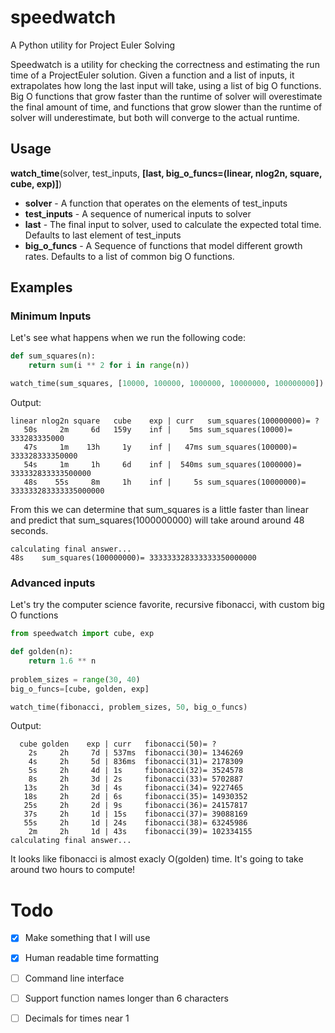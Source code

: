 # speedwatch
A Python utility for Project Euler Solving

Speedwatch is a utility for checking the correctness and estimating the run time of a ProjectEuler solution. Given a function and a list of inputs, it extrapolates how long the last input will take, using a list of big O functions. Big O functions that grow faster than the runtime of solver will overestimate the final amount of time, and functions that grow slower than the runtime of solver will underestimate, but both will converge to the actual runtime.

## Usage
**watch_time**(solver, test_inputs, **[**last, big_o_funcs=(linear, nlog2n, square, cube, exp)**]**)
* **solver** - A function that operates on the elements of test_inputs
* **test_inputs** - A sequence of numerical inputs to solver
* **last** - The final input to solver,  used to calculate the expected total time. Defaults to last element of test_inputs
* **big_o_funcs** - A Sequence of functions that model different growth rates. Defaults to a list of common big O functions.

## Examples
### Minimum Inputs
Let's see what happens when we run the following code:
```python
def sum_squares(n):
    return sum(i ** 2 for i in range(n))

watch_time(sum_squares, [10000, 100000, 1000000, 10000000, 100000000])
```
Output:
```
linear nlog2n square   cube    exp | curr   sum_squares(100000000)= ?
   50s     2m     6d   159y    inf |    5ms sum_squares(10000)= 333283335000
   47s     1m    13h     1y    inf |   47ms sum_squares(100000)= 333328333350000
   54s     1m     1h     6d    inf |  540ms sum_squares(1000000)= 333332833333500000
   48s    55s     8m     1h    inf |     5s sum_squares(10000000)= 333333283333335000000
```
From this we can determine that sum_squares is a little faster than linear and predict that sum_squares(1000000000) will take around around 48 seconds.
```
calculating final answer...
48s    sum_squares(100000000)= 333333328333333350000000
```
### Advanced inputs
Let's try the computer science favorite, recursive fibonacci, with custom big O functions
```python
from speedwatch import cube, exp

def golden(n):
    return 1.6 ** n
    
problem_sizes = range(30, 40)
big_o_funcs=[cube, golden, exp]

watch_time(fibonacci, problem_sizes, 50, big_o_funcs)
```
Output:
```
  cube golden    exp | curr   fibonacci(50)= ?
    2s     2h     7d | 537ms  fibonacci(30)= 1346269
    4s     2h     5d | 836ms  fibonacci(31)= 2178309
    5s     2h     4d | 1s     fibonacci(32)= 3524578
    8s     2h     3d | 2s     fibonacci(33)= 5702887
   13s     2h     3d | 4s     fibonacci(34)= 9227465
   18s     2h     2d | 6s     fibonacci(35)= 14930352
   25s     2h     2d | 9s     fibonacci(36)= 24157817
   37s     2h     1d | 15s    fibonacci(37)= 39088169
   55s     2h     1d | 24s    fibonacci(38)= 63245986
    2m     2h     1d | 43s    fibonacci(39)= 102334155
calculating final answer...   
```
It looks like fibonacci is almost exacly O(golden) time. It's going to take around two hours to compute!

# Todo
- [x] Make something that I will use
- [x] Human readable time formatting
- [ ] Command line interface
- [ ] Support function names longer than 6 characters
- [ ] Decimals for times near 1





